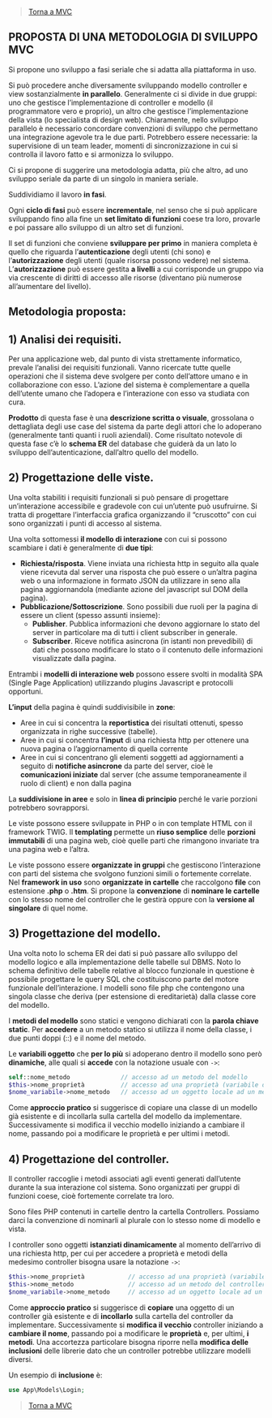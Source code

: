 >[Torna a MVC](mvcindex.md) 

## **PROPOSTA DI UNA METODOLOGIA DI SVILUPPO MVC**

Si propone uno sviluppo a fasi seriale che si adatta alla piattaforma in uso. 

Si può procedere anche diversamente sviluppando modello controller e view sostanzialmente **in parallelo**. Generalmente ci si divide in due gruppi: uno che gestisce l’implementazione di controller e modello (il programmatore vero e proprio), un altro che gestisce l’implementazione della vista (lo specialista di design web). Chiaramente, nello sviluppo parallelo è necessario concordare convenzioni di sviluppo che permettano una integrazione agevole tra le due parti. Potrebbero essere necessarie: la supervisione di un team leader, momenti di sincronizzazione in cui si controlla il lavoro fatto e si armonizza lo sviluppo.

Ci si propone di suggerire una metodologia adatta, più che altro, ad uno sviluppo seriale da parte di un singolo in maniera seriale.

Suddividiamo il lavoro **in fasi**. 

Ogni **ciclo di fasi** può essere **incrementale**, nel senso che si può applicare sviluppando fino alla fine un **set limitato di funzioni** coese tra loro, provarle e poi passare allo sviluppo di un altro set di funzioni. 

Il set di funzioni che conviene **sviluppare per primo** in maniera completa è quello che riguarda l’**autenticazione** degli utenti (chi sono) e l’**autorizzazione** degli utenti (quale risorsa possono vedere) nel sistema. L’**autorizzazione** può essere gestita **a livelli** a cui corrisponde un gruppo via via crescente di diritti di accesso alle risorse (diventano più numerose all’aumentare del livello).

## **Metodologia proposta:**

## 1)	**Analisi dei requisiti.** 

Per una applicazione web, dal punto di vista strettamente informatico, prevale l’analisi dei requisiti funzionali. Vanno ricercate tutte quelle operazioni che il sistema deve svolgere per conto dell’attore umano e in collaborazione con esso. L’azione del sistema è complementare a quella dell’utente umano che l’adopera e l’interazione con esso va studiata con cura. 

**Prodotto** di questa fase è una **descrizione scritta o visuale**, grossolana o dettagliata degli use case del sistema da parte degli attori che lo adoperano (generalmente tanti quanti i ruoli aziendali). Come risultato notevole di questa fase c’è lo **schema ER** del database che guiderà da un lato lo sviluppo dell’autenticazione, dall’altro quello del modello.

## 2)	**Progettazione delle viste.**
Una volta stabiliti i requisiti funzionali si può pensare di progettare un’interazione accessibile e gradevole con cui un’utente può usufruirne. Si tratta di progettare l’interfaccia grafica organizzando il “cruscotto” con cui sono organizzati i punti di accesso al sistema. 

Una volta sottomessi **il modello di interazione** con cui si possono scambiare i dati è generalmente di **due tipi**:

   -	**Richiesta/risposta**. Viene inviata una richiesta http in seguito alla quale viene ricevuta dal server una risposta che può essere o un’altra pagina web o una informazione in formato JSON da utilizzare in seno alla pagina aggiornandola (mediante azione del javascript sul DOM della pagina).
   -	**Pubblicazione/Sottoscrizione**. Sono possibili due ruoli per la pagina di essere un client (spesso assunti insieme):
        -	**Publisher**. Pubblica informazioni che devono aggiornare lo stato del server in particolare ma di tutti i client subscriber in generale.
        - **Subscriber**. Riceve notifica asincrona (in istanti non prevedibili) di dati che possono modificare lo stato o il contenuto delle informazioni visualizzate dalla pagina.
     
Entrambi i **modelli di interazione web** possono essere svolti in modalità SPA (Single Page Application) utilizzando plugins Javascript e protocolli opportuni.

**L’input** della pagina è quindi suddivisibile in **zone**:

-	Aree in cui si concentra la **reportistica** dei risultati ottenuti, spesso organizzata in righe successive (tabelle).
-	Aree in cui si concentra **l’input** di una richiesta http per ottenere una nuova pagina o l’aggiornamento di quella corrente
-	Aree in cui si concentrano gli elementi soggetti ad aggiornamenti a seguito di **notifiche asincrone** da parte del server, cioè le **comunicazioni iniziate** dal server (che assume temporaneamente il ruolo di client) e non dalla pagina

La **suddivisione in aree** e solo in **linea di principio** perché le varie porzioni potrebbero sovrapporsi.

Le viste possono essere sviluppate in PHP o in con template HTML con il framework TWIG. Il **templating** permette un **riuso semplice** delle **porzioni immutabili** di una pagina web, cioè quelle parti che rimangono invariate tra una pagina web e l’altra. 

Le viste possono essere **organizzate in gruppi** che gestiscono l’interazione con parti del sistema che svolgono funzioni simili o fortemente correlate. Nel **framework in uso** sono **organizzate in cartelle** che raccolgono **file** con estensione **.php** o **.htm**. Si propone la **convenzione** di **nominare le cartelle** con lo stesso nome del controller che le gestirà oppure con la **versione al singolare** di quel nome.

## 3)	**Progettazione del modello.** 

Una volta noto lo schema ER dei dati si può passare allo sviluppo del modello logico e alla implementazione delle tabelle sul DBMS. Noto lo schema definitivo delle tabelle relative al blocco funzionale in questione è possibile progettare le query SQL che costituiscono parte del motore funzionale dell’interazione. I modelli sono file php che contengono una singola classe che deriva (per estensione di ereditarietà) dalla classe core del modello. 

I **metodi del modello** sono statici e vengono dichiarati con la **parola chiave static**. Per **accedere** a un metodo statico si utilizza il nome della classe, i due punti doppi (::) e il nome del metodo.

Le **variabili oggetto** che **per lo più** si adoperano dentro il modello sono però **dinamiche**, alle quali si **accede** con la notazione usuale con 
```->```:

```PHP
self::nome_metodo              // accesso ad un metodo del modello
$this->nome_proprietà          // accesso ad una proprietà (variabile di istanza)
$nome_variabile->nome_metodo   // accesso ad un oggetto locale ad un metodo
```

Come **approccio pratico** si suggerisce di copiare una classe di un modello già esistente e di incollarla sulla cartella del modello da implementare. Successivamente si modifica il vecchio modello iniziando a cambiare il nome, passando poi a modificare le proprietà e per ultimi i metodi.

## 4)	**Progettazione del controller.**

Il controller raccoglie i metodi associati agli eventi generati dall’utente durante la sua interazione col sistema. Sono organizzati per gruppi di funzioni coese, cioè fortemente correlate tra loro. 

Sono files PHP contenuti in cartelle dentro la cartella Controllers. Possiamo darci la convenzione di nominarli al plurale con lo stesso nome di modello e vista. 

I controller sono oggetti **istanziati dinamicamente** al momento dell’arrivo di una richiesta http, per cui per accedere a proprietà e metodi della medesimo controller bisogna usare la notazione ```->```: 

```PHP
$this->nome_proprietà            // accesso ad una proprietà (variabile di istanza)
$this->nome_metodo               // accesso ad un metodo del controller
$nome_variabile->nome_metodo     // accesso ad un oggetto locale ad un metodo
```
Come **approccio pratico** si suggerisce di **copiare** una oggetto di un controller già esistente e di **incollarlo** sulla cartella del controller da implementare. Successivamente si **modifica il vecchio** controller iniziando a **cambiare il nome**, passando poi a modificare le **proprietà** e, per ultimi, **i metodi**. Una accortezza particolare bisogna riporre nella **modifica delle inclusioni** delle librerie dato che un controller potrebbe utilizzare modelli diversi. 

Un esempio di **inclusione** è:
```PHP
use App\Models\Login;
```

>[Torna a MVC](mvcindex.md) 

